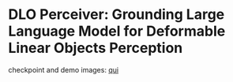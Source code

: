 # DLO Perceiver: Grounding Large Language Model for Deformable Linear Objects Perception


checkpoint and demo images: [qui](https://mega.nz/folder/kUtAUQZK#uklMZBRVcKb97IXLU4akdg)
